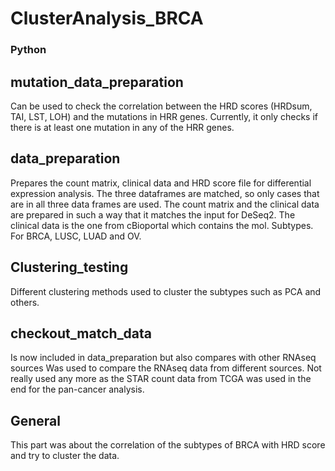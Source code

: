 # ClusterAnalysis_BRCA

### Python

## mutation_data_preparation
Can be used to check the correlation between the HRD scores (HRDsum, TAI, LST, LOH) and the mutations in HRR genes.
Currently, it only checks if there is at least one mutation in any of the HRR genes.

## data_preparation
Prepares the count matrix, clinical data and HRD score file for differential expression analysis. The three dataframes are matched, so only cases that are in all three
data frames are used. The count matrix and the clinical data are prepared in such a way that it matches the input for DeSeq2. The clinical data is the one from cBioportal which contains the mol. Subtypes.
For BRCA, LUSC, LUAD and OV.

## Clustering_testing
Different clustering methods used to cluster the subtypes such as PCA and others.

## checkout_match_data
Is now included in data_preparation but also compares with other RNAseq sources
Was used to compare the RNAseq data from different sources. Not really used any more as the STAR count data from TCGA was used in the end for the pan-cancer analysis.

## General
This part was about the correlation of the subtypes of BRCA with HRD score and try to cluster the data.

